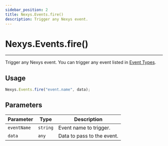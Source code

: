 ```yaml
---
sidebar_position: 2
title: Nexys.Events.fire()
description: Trigger any Nexys event.
---
```


# Nexys.Events.fire()

---

Trigger any Nexys event. You can trigger any event listed in [Event Types](/docs/functions/events/event-types).

## Usage

```js
Nexys.Events.fire("event.name", data);
```

## Parameters

| Parameter | Type | Description |
| --- | --- | --- |
| `eventName` | `string` | Event name to trigger. |
| `data` | `any` | Data to pass to the event. |